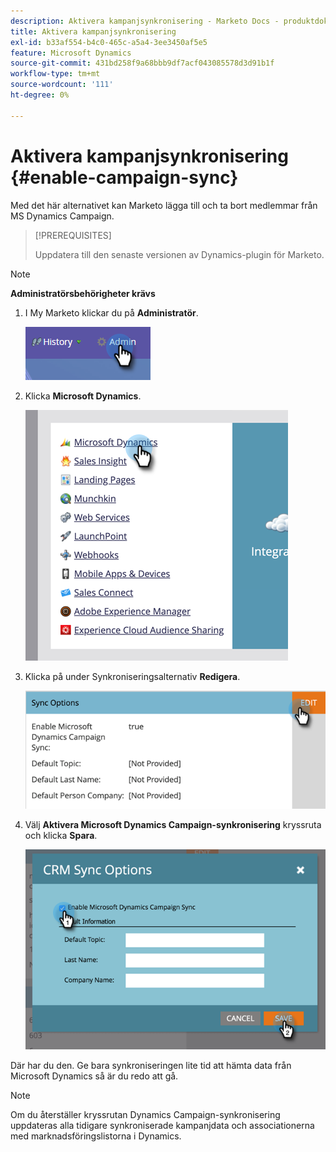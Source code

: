 ```yaml
---
description: Aktivera kampanjsynkronisering - Marketo Docs - produktdokumentation
title: Aktivera kampanjsynkronisering
exl-id: b33af554-b4c0-465c-a5a4-3ee3450af5e5
feature: Microsoft Dynamics
source-git-commit: 431bd258f9a68bbb9df7acf043085578d3d91b1f
workflow-type: tm+mt
source-wordcount: '111'
ht-degree: 0%

---
```


# Aktivera kampanjsynkronisering {#enable-campaign-sync}

Med det här alternativet kan Marketo lägga till och ta bort medlemmar från MS Dynamics Campaign.

>[!PREREQUISITES]
>
>Uppdatera till den senaste versionen av Dynamics-plugin för Marketo.

>[!NOTE]
>
>**Administratörsbehörigheter krävs**

1. I My Marketo klickar du på **Administratör**.

   ![](assets/enable-campaign-sync-1.png)

1. Klicka **Microsoft Dynamics**.

   ![](assets/enable-campaign-sync-2.png)

1. Klicka på under Synkroniseringsalternativ **Redigera**.

   ![](assets/enable-campaign-sync-3.png)

1. Välj **Aktivera Microsoft Dynamics Campaign-synkronisering** kryssruta och klicka **Spara**.

   ![](assets/enable-campaign-sync-4.png)

Där har du den. Ge bara synkroniseringen lite tid att hämta data från Microsoft Dynamics så är du redo att gå.

>[!NOTE]
>
>Om du återställer kryssrutan Dynamics Campaign-synkronisering uppdateras alla tidigare synkroniserade kampanjdata och associationerna med marknadsföringslistorna i Dynamics.
